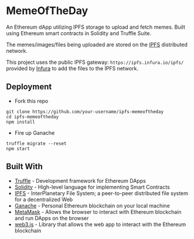 # MemeOfTheDay

An Ethereum dApp utilizing IPFS storage to upload and fetch memes. Built using Ethereum smart contracts in Solidity and Truffle Suite.

The memes/images/files being uploaded are stored on the [IPFS](https://ipfs.io/) distributed network.

This project uses the public IPFS gateway: `https://ipfs.infura.io/ipfs/` provided by [Infura](https://infura.io/) to add the files to the IPFS network.

## Deployment

- Fork this repo

```
git clone https://github.com/your-username/ipfs-memeoftheday
cd ipfs-memeoftheday
npm install
```

- Fire up Ganache

```
truffle migrate --reset
npm start
```

## Built With

- [Truffle](https://www.trufflesuite.com/truffle) - Development framework for Ethereum DApps
- [Solidity](https://solidity.readthedocs.io/en/v0.5.3/) - High-level language for implementing Smart Contracts
- [IPFS](https://ipfs.io/) - InterPlanetary File System; a peer-to-peer distributed file system for a decentralized Web
- [Ganache](https://www.trufflesuite.com/ganache) - Personal Ethereum blockchain on your local machine
- [MetaMask](https://metamask.io/) - Allows the browser to interact with Ethereum blockchain and run DApps on the browser
- [web3.js](https://web3js.readthedocs.io/en/1.0/) - Library that allows the web app to interact with the Ethereum blockchain
